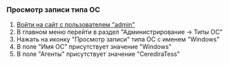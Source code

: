 ### Просмотр записи типа ОС

1. [Войти на сайт с пользователем "admin"](../../../../0.%20Шаги/1.%20Войти%20на%20сайт%20с%20пользователем%20username.md)
1. В главном меню перейти в раздел "Администрирование -> Типы ОС"
1. Нажать на иконку "Просмотр записи" типа ОС с именем "Windows"
1. В поле "Имя ОС" присутствует значение "Windows"
1. В поле "Агенты" присутствует значение "CerediraTess"